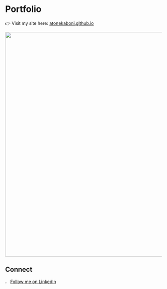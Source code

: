 # Portfolio 

👉 Visit my site here: [atonekaboni.github.io](https://atonekaboni.github.io)

<p align="center">
  <a href="https://atonekaboni.github.io" target="_blank">
    <img width="1754" height="722" alt="Amirhossein Tonekaboni" src="https://github.com/user-attachments/assets/b95876e7-efbf-47f5-951e-fdf4072f4a29" />
  </a>
</p>

## Connect
<img src="https://content.linkedin.com/content/dam/me/business/en-us/amp/brand-site/v2/bg/LI-Bug.svg.original.svg" width="2.5%"> [Follow me on LinkedIn](https://www.linkedin.com/in/tonekaboni/)
